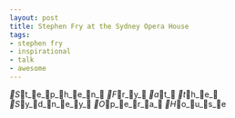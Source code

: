 ```yaml
---
layout: post
title: Stephen Fry at the Sydney Opera House
tags:
- stephen fry
- inspirational
- talk
- awesome
---
```

_S_t_e_p_h_e_n_ _F_r_y_ _a_t_ _t_h_e_ _S_y_d_n_e_y_ _O_p_e_r_a_ _H_o_u_s_e

